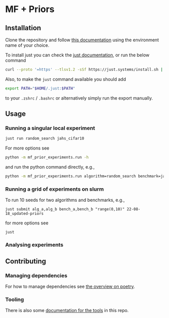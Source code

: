 # MF + Priors

## Installation

Clone the repository and follow [this documentation](https://automl.github.io/neps/contributing/installation/) using the environment name of your choice.

To install just you can check the [just documentation](https://github.com/casey/just#installation), or run the below command

```bash
curl --proto '=https' --tlsv1.2 -sSf https://just.systems/install.sh | bash -s -- --to $HOME/.just
```

Also, to make the `just` command available you should add

```bash
export PATH="$HOME/.just:$PATH"
```

to your `.zshrc` / `.bashrc` or alternatively simply run the export manually.

## Usage

### Running a singular local experiment

```bash
just run random_search jahs_cifar10
```

For more options see

```bash
python -m mf_prior_experiments.run -h
```

and run the python command directly, e.g.,

```bash
python -m mf_prior_experiments.run algorithm=random_search benchmark=jahs_cifar10 experiment_group=debug
```

### Running a grid of experiments on slurm

To run 10 seeds for two algorithms and benchmarks, e.g.,

```
just submit alg_a,alg_b bench_a,bench_b "range(0,10)" 22-08-18_updated-priors
```

for more options see

```
just
```

### Analysing experiments

## Contributing

### Managing dependencies

For how to manage dependencies see [the overview on poetry](https://automl.github.io/neps/contributing/dependencies/).

### Tooling

There is also some [documentation for the tools](https://automl.github.io/neps/contributing/faq/) in this repo.
